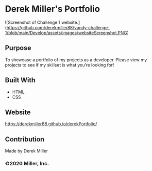 # Derek Miller's Portfolio

![Screenshot of Challenge 1 website.] (https://github.com/derekmiller88/vandy-challenge-1/blob/main/Develop/assets/images/websiteScreenshot.PNG)

## Purpose
To showcase a portfolio of my projects as a developer. Please view my projects to see if my skillset is what you're looking for!

## Built With
* HTML
* CSS

## Website
https://derekmiller88.github.io/derekPortfolio/

## Contribution
Made by Derek Miller

### ©️2020 Miller, Inc. 